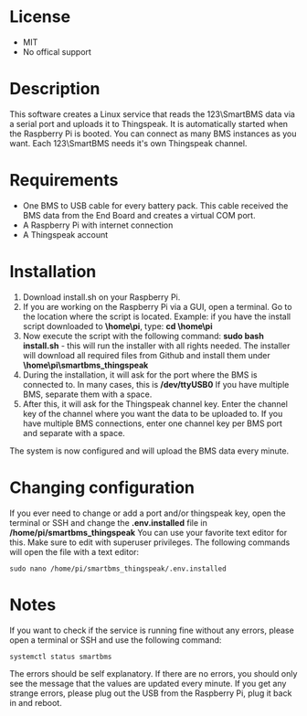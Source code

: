 # License
- MIT
- No offical support

# Description
This software creates a Linux service that reads the 123\SmartBMS data via a serial port and uploads it to Thingspeak.
It is automatically started when the Raspberry Pi is booted.
You can connect as many BMS instances as you want. Each 123\SmartBMS needs it's own Thingspeak channel.

# Requirements
- One BMS to USB cable for every battery pack. This cable received the BMS data from the End Board and creates a virtual COM port.
- A Raspberry Pi with internet connection
- A Thingspeak account

# Installation
1. Download install.sh on your Raspberry Pi.
2. If you are working on the Raspberry Pi via a GUI, open a terminal. Go to the location where the script is located. Example: if you have the install script downloaded to **\home\pi**, type: **cd \home\pi**
3. Now execute the script with the following command: **sudo bash install.sh** - this will run the installer with all rights needed. The installer will download all required files from Github and install them under **\home\pi\smartbms_thingspeak**
4. During the installation, it will ask for the port where the BMS is connected to. In many cases, this is **/dev/ttyUSB0** If you have multiple BMS, separate them with a space.
5. After this, it will ask for the Thingspeak channel key. Enter the channel key of the channel where you want the data to be uploaded to. If you have multiple BMS connections, enter one channel key per BMS port and separate with a space.

The system is now configured and will upload the BMS data every minute.

# Changing configuration
If you ever need to change or add a port and/or thingspeak key, open the terminal or SSH and change the **.env.installed** file in **/home/pi/smartbms_thingspeak**
You can use your favorite text editor for this. Make sure to edit with superuser privileges.
The following commands will open the file with a text editor:
```
sudo nano /home/pi/smartbms_thingspeak/.env.installed
```

# Notes
If you want to check if the service is running fine without any errors, please open a terminal or SSH and use the following command:
```
systemctl status smartbms
```
The errors should be self explanatory. If there are no errors, you should only see the message that the values are updated every minute.
If you get any strange errors, please plug out the USB from the Raspberry Pi, plug it back in and reboot.
